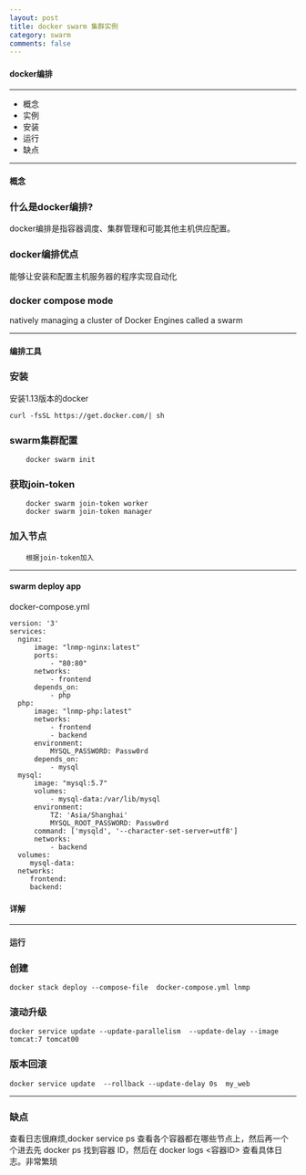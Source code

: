 ```yaml
---
layout: post
title: docker swarm 集群实例
category: swarm
comments: false
---
```



#### docker编排 
---
  * 概念
  * 实例
  * 安装
  * 运行
  * 缺点  
  
---

#### 概念 

### 什么是docker编排?
docker编排是指容器调度、集群管理和可能其他主机供应配置。

### docker编排优点 
能够让安装和配置主机服务器的程序实现自动化

### docker compose mode
natively managing a cluster of Docker Engines called a swarm

------------------------------------

#### 编排工具 

### 安装 
安装1.13版本的docker

```
curl -fsSL https://get.docker.com/| sh
```

### swarm集群配置

```
    docker swarm init
```

### 获取join-token

```
    docker swarm join-token worker
    docker swarm join-token manager
```

### 加入节点

```
    根据join-token加入
```

------------------------------------

#### swarm deploy app

docker-compose.yml

    version: '3'
    services:
      nginx:
          image: "lnmp-nginx:latest"
          ports:
              - "80:80"
          networks:
              - frontend
          depends_on:
              - php
      php:
          image: "lnmp-php:latest"
          networks:
              - frontend
              - backend
          environment:
              MYSQL_PASSWORD: Passw0rd
          depends_on:
              - mysql
      mysql:
          image: "mysql:5.7"
          volumes:
              - mysql-data:/var/lib/mysql
          environment:
              TZ: 'Asia/Shanghai'
              MYSQL_ROOT_PASSWORD: Passw0rd
          command: ['mysqld', '--character-set-server=utf8']
          networks:
              - backend
      volumes:
         mysql-data:
      networks:
         frontend:
         backend:

#### 详解
 

------------------------------------


#### 运行 

### 创建 

    docker stack deploy --compose-file  docker-compose.yml lnmp


### 滚动升级 

    docker service update --update-parallelism  --update-delay --image tomcat:7 tomcat00

### 版本回滚 

    docker service update  --rollback --update-delay 0s  my_web

------------------------------------

### 缺点 

查看日志很麻烦,docker service ps 查看各个容器都在哪些节点上，然后再一个个进去先 docker ps 找到容器 ID，然后在 docker logs <容器ID> 查看具体日志。非常繁琐

